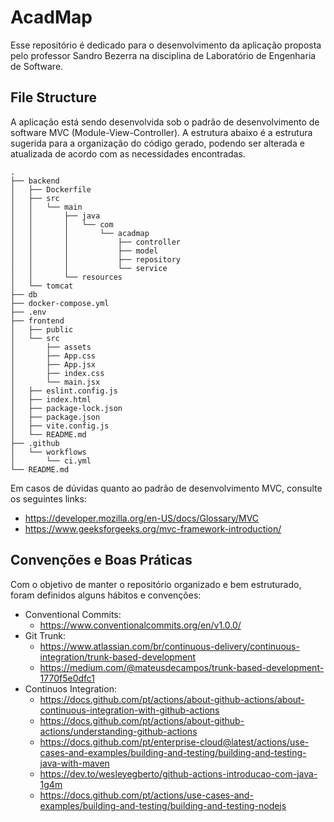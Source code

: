 # AcadMap
Esse repositório é dedicado para o desenvolvimento da aplicação proposta pelo professor Sandro Bezerra na disciplina de Laboratório de Engenharia de Software.

## File Structure
A aplicação está sendo desenvolvida sob o padrão de desenvolvimento de software MVC (Module-View-Controller). A estrutura abaixo é a estrutura sugerida para a organização do código gerado, podendo ser alterada e atualizada de acordo com as necessidades encontradas.

```
.
├── backend
│   ├── Dockerfile
│   ├── src
│   │   └── main
│   │       ├── java
│   │       │   └── com
│   │       │       └── acadmap
│   │       │           ├── controller
│   │       │           ├── model
│   │       │           ├── repository
│   │       │           └── service
│   │       └── resources
│   └── tomcat
├── db
├── docker-compose.yml
├── .env
├── frontend
│   ├── public
│   └── src
│       ├── assets
│       ├── App.css
│       ├── App.jsx
│       ├── index.css
│       └── main.jsx
│   ├── eslint.config.js
│   ├── index.html
│   ├── package-lock.json
│   ├── package.json
│   ├── vite.config.js
│   └── README.md
├── .github
│   └── workflows
│       └── ci.yml
└── README.md

```

Em casos de dúvidas quanto ao padrão de desenvolvimento MVC, consulte os seguintes links: 
- https://developer.mozilla.org/en-US/docs/Glossary/MVC
- https://www.geeksforgeeks.org/mvc-framework-introduction/

## Convenções e Boas Práticas
Com o objetivo de manter o repositório organizado e bem estruturado, foram definidos alguns hábitos e convenções:
- Conventional Commits:
    - https://www.conventionalcommits.org/en/v1.0.0/
- Git Trunk: 
    - https://www.atlassian.com/br/continuous-delivery/continuous-integration/trunk-based-development
    - https://medium.com/@mateusdecampos/trunk-based-development-1770f5e0dfc1
- Continuos Integration:
    - https://docs.github.com/pt/actions/about-github-actions/about-continuous-integration-with-github-actions
    - https://docs.github.com/pt/actions/about-github-actions/understanding-github-actions
    - https://docs.github.com/pt/enterprise-cloud@latest/actions/use-cases-and-examples/building-and-testing/building-and-testing-java-with-maven
    - https://dev.to/wesleyegberto/github-actions-introducao-com-java-1g4m
    - https://docs.github.com/pt/actions/use-cases-and-examples/building-and-testing/building-and-testing-nodejs
